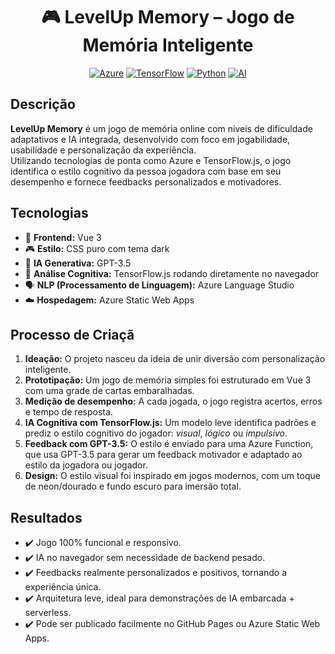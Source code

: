 <div align="center">
  
  # 🎮 LevelUp Memory – Jogo de Memória Inteligente
  
  [![Azure](https://img.shields.io/badge/A-Azure-0091FF?style=for-the-badge&logoColor=white&labelColor=0078D4)](https://azure.microsoft.com/)
  [![TensorFlow](https://img.shields.io/badge/TensorFlow-0091FF?style=for-the-badge&logo=tensorflow&logoColor=white&labelColor=0078D4)](https://www.tensorflow.org/)
  [![Python](https://img.shields.io/badge/Python-0091FF?style=for-the-badge&logo=python&logoColor=white&labelColor=0078D4)](https://www.python.org/)
  [![AI](https://img.shields.io/badge/AI_Powered-0091FF?style=for-the-badge&logo=openai&logoColor=white&labelColor=0078D4)](https://azure.microsoft.com/services/cognitive-services/)
  
</div>


## Descrição

**LevelUp Memory** é um jogo de memória online com níveis de dificuldade adaptativos e IA integrada, desenvolvido com foco em jogabilidade, usabilidade e personalização da experiência.  
Utilizando tecnologias de ponta como Azure e TensorFlow.js, o jogo identifica o estilo cognitivo da pessoa jogadora com base em seu desempenho e fornece feedbacks personalizados e motivadores.

## Tecnologias 

- 🎨 **Frontend:** Vue 3 
- 🎮 **Estilo:** CSS puro com tema dark 
- 🤖 **IA Generativa:** GPT-3.5 
- 🧠 **Análise Cognitiva:** TensorFlow.js rodando diretamente no navegador
- 🗣️ **NLP (Processamento de Linguagem):** Azure Language Studio 
- ☁️ **Hospedagem:** Azure Static Web Apps

## Processo de Criaçã

1. **Ideação:** O projeto nasceu da ideia de unir diversão com personalização inteligente.  
2. **Prototipação:** Um jogo de memória simples foi estruturado em Vue 3 com uma grade de cartas embaralhadas.  
3. **Medição de desempenho:** A cada jogada, o jogo registra acertos, erros e tempo de resposta.  
4. **IA Cognitiva com TensorFlow.js:** Um modelo leve identifica padrões e prediz o estilo cognitivo do jogador: *visual*, *lógico* ou *impulsivo*.  
5. **Feedback com GPT-3.5:** O estilo é enviado para uma Azure Function, que usa GPT-3.5 para gerar um feedback motivador e adaptado ao estilo da jogadora ou jogador.  
6. **Design:** O estilo visual foi inspirado em jogos modernos, com um toque de neon/dourado e fundo escuro para imersão total.  

## Resultados

- ✔️ Jogo 100% funcional e responsivo.
- ✔️ IA no navegador sem necessidade de backend pesado.
- ✔️ Feedbacks realmente personalizados e positivos, tornando a experiência única.
- ✔️ Arquitetura leve, ideal para demonstrações de IA embarcada + serverless.
- ✔️ Pode ser publicado facilmente no GitHub Pages ou Azure Static Web Apps.


